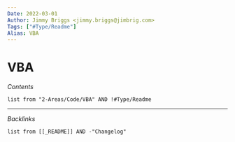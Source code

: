 ```yaml
---
Date: 2022-03-01
Author: Jimmy Briggs <jimmy.briggs@jimbrig.com>
Tags: ["#Type/Readme"]
Alias: VBA
---
```


# VBA

*Contents*

```dataview
list from "2-Areas/Code/VBA" AND !#Type/Readme
```

***

*Backlinks*

```dataview
list from [[_README]] AND -"Changelog"
```